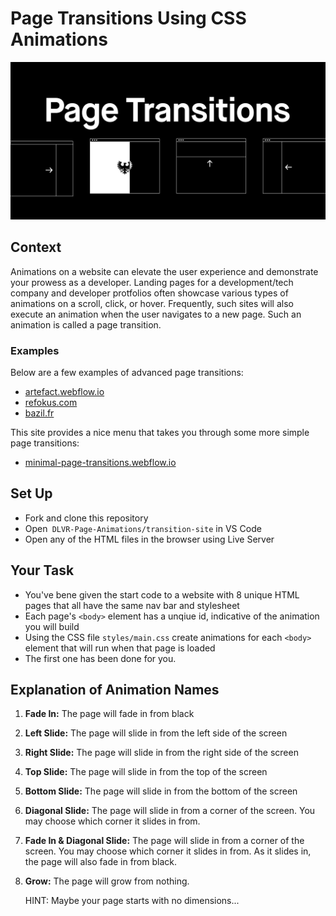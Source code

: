 # Page Transitions Using CSS Animations
<p align="center"><img src="banner.png"></p>


## Context
Animations on a website can elevate the user experience and demonstrate your prowess as a developer. Landing pages for a development/tech company and developer protfolios often showcase various types of animations on a scroll, click, or hover. Frequently, such sites will also execute an animation when the user navigates to a new page. Such an animation is called a page transition.

### Examples
Below are a few examples of advanced page transitions:
- [artefact.webflow.io](https://artefact.webflow.io/)
- [refokus.com](https://www.refokus.com/)
- [bazil.fr](https://en.bazil.fr/)

This site provides a nice menu that takes you through some more simple page transitions:
- [minimal-page-transitions.webflow.io](https://minimal-page-transitions.webflow.io/)


## Set Up
- Fork and clone this repository
- Open` DLVR-Page-Animations/transition-site` in VS Code
- Open any of the HTML files in the browser using Live Server 


## Your Task
- You've bene given the start code to a website with 8 unique HTML pages that all have the same nav bar and stylesheet
- Each page's `<body>` element has a unqiue id, indicative of the animation you will build
- Using the CSS file `styles/main.css` create animations for each `<body>` element that will run when that page is loaded
- The first one has been done for you.


## Explanation of Animation Names
1. **Fade In:** The page will fade in from black
1. **Left Slide:** The page will slide in from the left side of the screen
1. **Right Slide:** The page will slide in from the right side of the screen
1. **Top Slide:** The page will slide in from the top of the screen
1. **Bottom Slide:** The page will slide in from the bottom of the screen
1. **Diagonal Slide:** The page will slide in from a corner of the screen. You may choose which corner it slides in from.
1. **Fade In & Diagonal Slide:** The page will slide in from a corner of the screen. You may choose which corner it slides in from. As it slides in, the page will also fade in from black.
1. **Grow:** The page will grow from nothing.
    
    HINT: Maybe your page starts with no dimensions...
